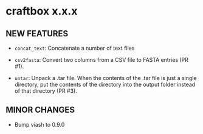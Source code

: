 # craftbox x.x.x

## NEW FEATURES

* `concat_text`: Concatenate a number of text files

* `csv2fasta`: Convert two columns from a CSV file to FASTA entries (PR #1).

* `untar`: Unpack a .tar file. When the contents of the .tar file is just a single directory,
   put the contents of the directory into the output folder instead of that directory (PR #3).

## MINOR CHANGES

* Bump viash to 0.9.0
